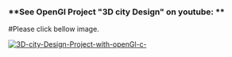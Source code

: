 ### **See OpenGl Project "3D city Design" on youtube: **
#Please click bellow image.


[![3D-city-Design-Project-with-openGl-c-](https://img.youtube.com/vi/NqoNMIZUqTc/0.jpg)](https://www.youtube.com/watch?v=NqoNMIZUqTc)

